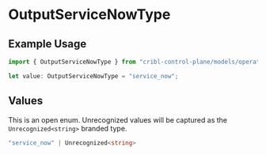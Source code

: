 # OutputServiceNowType

## Example Usage

```typescript
import { OutputServiceNowType } from "cribl-control-plane/models/operations";

let value: OutputServiceNowType = "service_now";
```

## Values

This is an open enum. Unrecognized values will be captured as the `Unrecognized<string>` branded type.

```typescript
"service_now" | Unrecognized<string>
```